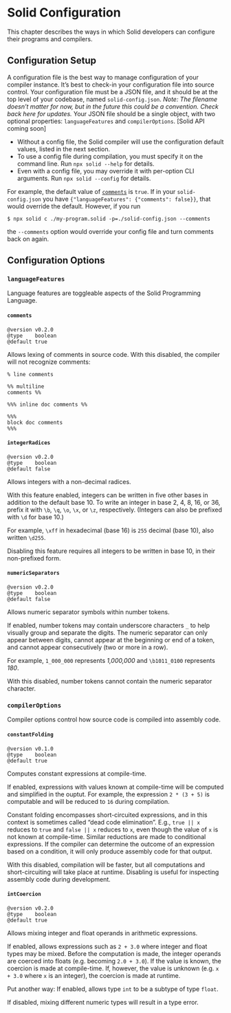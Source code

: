 # Solid Configuration
This chapter describes the ways in which Solid developers can configure their programs and compilers.



## Configuration Setup
A configuration file is the best way to manage configuration of your compiler instance.
It’s best to check-in your configuration file into source control.
Your configuration file must be a JSON file, and
it should be at the top level of your codebase, named `solid-config.json`.
*Note: The filename doesn’t matter for now, but in the future this could be a convention. Check back here for updates.*
Your JSON file should be a single object, with two optional properties: `languageFeatures` and `compilerOptions`.
[Solid API coming soon]

- Without a config file, the Solid compiler will use the configuration default values, listed in the next section.
- To use a config file during compilation, you must specify it on the command line. Run `npx solid --help` for details.
- Even with a config file, you may override it with per-option CLI arguments. Run `npx solid --config` for details.

For example, the default value of [`comments`](#comments) is `true`.
If in your `solid-config.json` you have `{"languageFeatures": {"comments": false}}`,
that would override the default. However, if you run
```shell
$ npx solid c ./my-program.solid -p=./solid-config.json --comments
```
the `--comments` option would override your config file and turn comments back on again.



## Configuration Options


### `languageFeatures`
Language features are toggleable aspects of the Solid Programming Language.

#### `comments`
```
@version v0.2.0
@type    boolean
@default true
```
Allows lexing of comments in source code.
With this disabled, the compiler will not recognize comments:
```
% line comments

%% multiline
comments %%

%%% inline doc comments %%

%%%
block doc comments
%%%
```

#### `integerRadices`
```
@version v0.2.0
@type    boolean
@default false
```
Allows integers with a non-decimal radices.

With this feature enabled, integers can be written in five other bases in addition to the default base 10.
To write an integer in base 2, 4, 8, 16, or 36, prefix it with `\b`, `\q`, `\o`, `\x`, or `\z`, respectively.
(Integers can also be prefixed with `\d` for base 10.)

For example, `\xff` in hexadecimal (base 16) is `255` decimal (base 10), also written `\d255`.

Disabling this feature requires all integers to be written in base 10, in their non-prefixed form.

#### `numericSeparators`
```
@version v0.2.0
@type    boolean
@default false
```
Allows numeric separator symbols within number tokens.

If enabled, number tokens may contain underscore characters `_` to help visually group and separate the digits.
The numeric separator can only appear between digits, cannot appear at the beginning or end of a token,
and cannot appear consecutively (two or more in a row).

For example, `1_000_000` represents *1,000,000* and `\b1011_0100` represents *180*.

With this disabled, number tokens cannot contain the numeric separator character.


### `compilerOptions`
Compiler options control how source code is compiled into assembly code.

#### `constantFolding`
```
@version v0.1.0
@type    boolean
@default true
```
Computes constant expressions at compile-time.

If enabled, expressions with values known at compile-time will be computed and simplified in the ouptut.
For example, the expression `2 * (3 + 5)` is computable and will be reduced to `16` during compilation.

Constant folding encompasses short-circuited expressions,
and in this context is sometimes called “dead code elimination”.
E.g., `true || x` reduces to `true` and `false || x` reduces to `x`,
even though the value of `x` is not known at compile-time.
Similar reductions are made to conditional expressions.
If the compiler can determine the outcome of an expression based on a condition,
it will only produce assembly code for that output.

With this disabled, compilation will be faster,
but all computations and short-circuiting will take place at runtime.
Disabling is useful for inspecting assembly code during development.

#### `intCoercion`
```
@version v0.2.0
@type    boolean
@default true
```
Allows mixing integer and float operands in arithmetic expressions.

If enabled, allows expressions such as `2 + 3.0` where integer and float types may be mixed.
Before the computation is made, the integer operands are coerced into floats (e.g. becoming `2.0 + 3.0`).
If the value is known, the coercion is made at compile-time. If, however, the value is unknown
(e.g. `x + 3.0` where `x` is an integer), the coercion is made at runtime.

Put another way: If enabled, allows type `int` to be a subtype of type `float`.

If disabled, mixing different numeric types will result in a type error.

